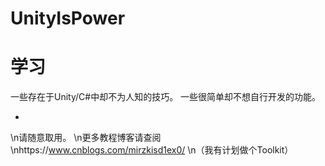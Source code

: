 # UnityIsPower
学习
=
一些存在于Unity/C#中却不为人知的技巧。
一些很简单却不想自行开发的功能。

-
\n请随意取用。
\n更多教程博客请查阅
\nhttps://www.cnblogs.com/mirzkisd1ex0/
\n（我有计划做个Toolkit）
